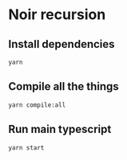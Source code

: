 # Noir recursion

## Install dependencies

`yarn`

## Compile all the things

`yarn compile:all`

## Run main typescript

`yarn start`
